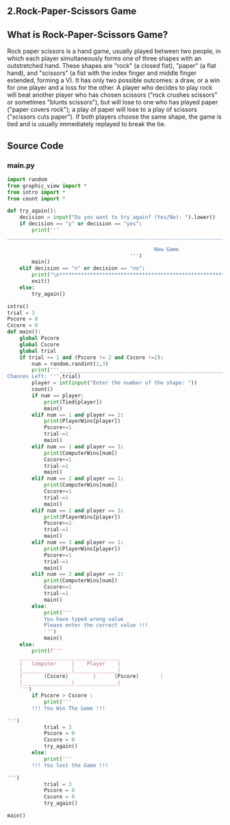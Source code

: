 ## **2.Rock-Paper-Scissors Game**

## **What is Rock-Paper-Scissors Game?**

Rock paper scissors is a hand game, usually played between two people, in which each player simultaneously forms one of three shapes with an outstretched hand. These shapes are "rock" (a closed fist), "paper" (a flat hand), and "scissors" (a fist with the index finger and middle finger extended, forming a V).  It has only two possible outcomes: a draw, or a win for one player and a loss for the other. A player who decides to play rock will beat another player who has chosen scissors ("rock crushes scissors" or sometimes "blunts scissors"), but will lose to one who has played paper ("paper covers rock"); a play of paper will lose to a play of scissors ("scissors cuts paper"). If both players choose the same shape, the game is tied and is usually immediately replayed to break the tie.

## **Source Code**

### **main.py**
```py
import random
from graphic_view import *
from intro import *
from count import *

def try_again():
    decision = input("Do you want to try again? (Yes/No): ").lower()
    if decision == "y" or decision == "yes":
        print('''
__________________________________________________________________________________________________________________________
        
                                                New Game
                                        ''')
        main()
    elif decision == "n" or decision == "no":
        print("\n*************************************************************************************************************************")
        exit()
    else:
        try_again()

intro()
trial = 3
Pscore = 0
Cscore = 0
def main():
    global Pscore
    global Cscore
    global trial
    if trial >= 1 and (Pscore != 2 and Cscore !=2):
        num = random.randint(1,3)
        print('''__________________________________________________________________________________________________________________________        
Chances Left: ''',trial)
        player = int(input("Enter the number of the shape: "))
        count()
        if num == player:
            print(Tied[player])
            main()
        elif num == 1 and player == 2:
            print(PlayerWins[player])
            Pscore+=1
            trial-=1
            main()
        elif num == 1 and player == 3:
            print(ComputerWins[num])
            Cscore+=1
            trial-=1
            main()
        elif num == 2 and player == 1:
            print(ComputerWins[num])
            Cscore+=1
            trial-=1
            main()
        elif num == 2 and player == 3:
            print(PlayerWins[player])
            Pscore+=1
            trial-=1
            main()
        elif num == 3 and player == 1:
            print(PlayerWins[player])
            Pscore+=1
            trial-=1
            main()
        elif num == 3 and player == 2:
            print(ComputerWins[num])
            Cscore+=1
            trial-=1
            main()
        else:
            print('''
            You have typed wrong value
            Please enter the correct value !!!
            ''')
            main()
    else:
        print(f'''
    _________________________________
    |   Computer     |    Player    |
    |________________|______________|
    |       {Cscore}        |      {Pscore}       |
    |________________|______________|  
    ''')
        if Pscore > Cscore :
            print('''
        !!! You Win The Game !!!

''')
            trial = 3
            Pscore = 0
            Cscore = 0
            try_again()
        else:
            print('''
        !!! You lost the Game !!!

''')
            trial = 3
            Pscore = 0
            Cscore = 0
            try_again()

main()
```

